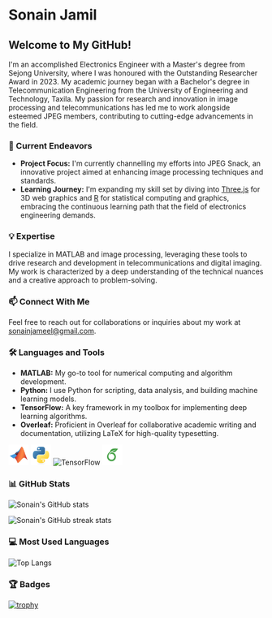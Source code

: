 # Sonain Jamil

## Welcome to My GitHub!

I'm an accomplished Electronics Engineer with a Master's degree from Sejong University, where I was honoured with the Outstanding Researcher Award in 2023. My academic journey began with a Bachelor's degree in Telecommunication Engineering from the University of Engineering and Technology, Taxila. My passion for research and innovation in image processing and telecommunications has led me to work alongside esteemed JPEG members, contributing to cutting-edge advancements in the field.

### 🚀 Current Endeavors

- **Project Focus:** I'm currently channelling my efforts into JPEG Snack, an innovative project aimed at enhancing image processing techniques and standards.
- **Learning Journey:** I'm expanding my skill set by diving into [Three.js](https://threejs.org/) for 3D web graphics and [R](https://www.r-project.org/about.html) for statistical computing and graphics, embracing the continuous learning path that the field of electronics engineering demands.

### 💡 Expertise

I specialize in MATLAB and image processing, leveraging these tools to drive research and development in telecommunications and digital imaging. My work is characterized by a deep understanding of the technical nuances and a creative approach to problem-solving.

### 📫 Connect With Me

Feel free to reach out for collaborations or inquiries about my work at sonainjameel@gmail.com.

### 🛠️ Languages and Tools

- **MATLAB:** My go-to tool for numerical computing and algorithm development.
- **Python:** I use Python for scripting, data analysis, and building machine learning models.
- **TensorFlow:** A key framework in my toolbox for implementing deep learning algorithms.
- **Overleaf:** Proficient in Overleaf for collaborative academic writing and documentation, utilizing LaTeX for high-quality typesetting.

<div align="left">
  <img src="https://raw.githubusercontent.com/devicons/devicon/master/icons/matlab/matlab-original.svg" alt="MATLAB" width="40" height="40"/>
  <img src="https://raw.githubusercontent.com/devicons/devicon/master/icons/python/python-original.svg" alt="Python" width="40" height="40"/>
  <img src="https://www.vectorlogo.zone/logos/tensorflow/tensorflow-icon.svg" alt="TensorFlow" width="40" height="40"/>
  <img src="https://github.com/edent/SuperTinyIcons/blob/master/images/svg/overleaf.svg" alt="Overleaf" width="40" height="40"/>
</div>

### 📊 GitHub Stats

![Sonain's GitHub stats](https://github-readme-stats.vercel.app/api?username=sonainjameel&show_icons=true&theme=default)  

![Sonain's GitHub streak stats](https://github-readme-streak-stats.herokuapp.com/?user=sonainjameel&include_all_commits=true&hide_border=false)

### 💻 Most Used Languages

![Top Langs](https://github-readme-stats.vercel.app/api/top-langs/?username=sonainjameel&layout=compact)

### :trophy: Badges

[![trophy](https://github-profile-trophy.vercel.app/?username=sonainjameel)](https://github.com/ryo-ma/github-profile-trophy)
